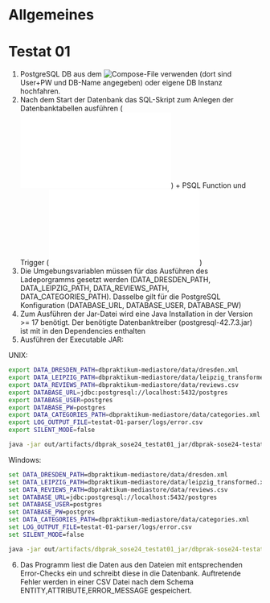 # Allgemeines

# Testat 01 

1. PostgreSQL DB aus dem ![Compose-File](docker-compose.yaml) verwenden (dort sind User+PW und DB-Name angegeben) oder eigene DB Instanz hochfahren.
2. Nach dem Start der Datenbank das SQL-Skript zum Anlegen der Datenbanktabellen ausführen (![create_tables.sql](sql/create_tables.sql)) + PSQL Function und Trigger (![function_trigger.sql](sql/functions_triggers.sql))
3. Die Umgebungsvariablen müssen für das Ausführen des Ladeporgramms gesetzt werden (DATA_DRESDEN_PATH, DATA_LEIPZIG_PATH, DATA_REVIEWS_PATH, DATA_CATEGORIES_PATH).
  Dasselbe gilt für die PostgreSQL Konfiguration (DATABASE_URL, DATABASE_USER, DATABASE_PW)
4. Zum Ausführen der Jar-Datei wird eine Java Installation in der Version >= 17 benötigt. 
   Der benötigte Datenbanktreiber (postgresql-42.7.3.jar) ist mit in den Dependencies enthalten
5. Ausführen der Executable JAR:

UNIX: 
```bash 
export DATA_DRESDEN_PATH=dbpraktikum-mediastore/data/dresden.xml
export DATA_LEIPZIG_PATH=dbpraktikum-mediastore/data/leipzig_transformed.xml
export DATA_REVIEWS_PATH=dbpraktikum-mediastore/data/reviews.csv
export DATABASE_URL=jdbc:postgresql://localhost:5432/postgres
export DATABASE_USER=postgres
export DATABASE_PW=postgres
export DATA_CATEGORIES_PATH=dbpraktikum-mediastore/data/categories.xml
export LOG_OUTPUT_FILE=testat-01-parser/logs/error.csv
export SILENT_MODE=false

java -jar out/artifacts/dbprak_sose24_testat01_jar/dbprak-sose24-testat01.jar
```

Windows:
```cmd
set DATA_DRESDEN_PATH=dbpraktikum-mediastore/data/dresden.xml
set DATA_LEIPZIG_PATH=dbpraktikum-mediastore/data/leipzig_transformed.xml
set DATA_REVIEWS_PATH=dbpraktikum-mediastore/data/reviews.csv
set DATABASE_URL=jdbc:postgresql://localhost:5432/postgres
set DATABASE_USER=postgres
set DATABASE_PW=postgres
set DATA_CATEGORIES_PATH=dbpraktikum-mediastore/data/categories.xml
set LOG_OUTPUT_FILE=testat-01-parser/logs/error.csv
set SILENT_MODE=false

java -jar out/artifacts/dbprak_sose24_testat01_jar/dbprak-sose24-testat01.jar
```

6. Das Programm liest die Daten aus den Dateien mit entsprechenden Error-Checks ein und schreibt diese in die Datenbank.
   Auftretende Fehler werden in einer CSV Datei nach dem Schema ENTITY,ATTRIBUTE,ERROR_MESSAGE gespeichert.
